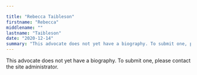 ```yaml
---

title: "Rebecca Taibleson"
firstname: "Rebecca"
middlename: ""
lastname: "Taibleson"
date: "2020-12-14"
summary: "This advocate does not yet have a biography. To submit one, please contact the site administrator."
---
```

This advocate does not yet have a biography. To submit one, please contact the site administrator.

